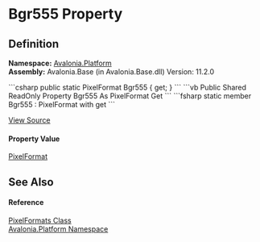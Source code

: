 # Bgr555 Property




## Definition
**Namespace:** <a href="N_Avalonia_Platform">Avalonia.Platform</a>  
**Assembly:** Avalonia.Base (in Avalonia.Base.dll) Version: 11.2.0

<Tabs groupId="api-code-preview">
<TabItem value="csharp" label="C#">
```csharp
public static PixelFormat Bgr555 { get; }
```
</TabItem>
<TabItem value="vb" label="VB">
```vb
Public Shared ReadOnly Property Bgr555 As PixelFormat
	Get
```
</TabItem>
<TabItem value="fsharp" label="F#">
```fsharp
static member Bgr555 : PixelFormat with get
```
</TabItem>
</Tabs>



<a href="https://github.com/AvaloniaUI/Avalonia/tree/master/src/Avalonia.Base/Platform/PixelFormat.cs#L88" title="View the source code">View Source</a>



#### Property Value
<a href="T_Avalonia_Platform_PixelFormat">PixelFormat</a>

## See Also


#### Reference
<a href="T_Avalonia_Platform_PixelFormats">PixelFormats Class</a>  
<a href="N_Avalonia_Platform">Avalonia.Platform Namespace</a>  

